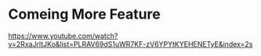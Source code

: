 # Comeing More Feature

https://www.youtube.com/watch?v=2RxaJrltJKo&list=PLRAV69dS1uWR7KF-zV6YPYtKYEHENETyE&index=2s
